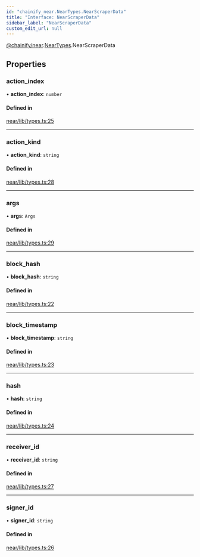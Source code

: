 ```yaml
---
id: "chainify_near.NearTypes.NearScraperData"
title: "Interface: NearScraperData"
sidebar_label: "NearScraperData"
custom_edit_url: null
---
```


[@chainify/near](../modules/chainify_near.md).[NearTypes](../namespaces/chainify_near.NearTypes.md).NearScraperData

## Properties

### action\_index

• **action\_index**: `number`

#### Defined in

[near/lib/types.ts:25](https://github.com/liquality/chainify/blob/540cfa69/packages/near/lib/types.ts#L25)

___

### action\_kind

• **action\_kind**: `string`

#### Defined in

[near/lib/types.ts:28](https://github.com/liquality/chainify/blob/540cfa69/packages/near/lib/types.ts#L28)

___

### args

• **args**: `Args`

#### Defined in

[near/lib/types.ts:29](https://github.com/liquality/chainify/blob/540cfa69/packages/near/lib/types.ts#L29)

___

### block\_hash

• **block\_hash**: `string`

#### Defined in

[near/lib/types.ts:22](https://github.com/liquality/chainify/blob/540cfa69/packages/near/lib/types.ts#L22)

___

### block\_timestamp

• **block\_timestamp**: `string`

#### Defined in

[near/lib/types.ts:23](https://github.com/liquality/chainify/blob/540cfa69/packages/near/lib/types.ts#L23)

___

### hash

• **hash**: `string`

#### Defined in

[near/lib/types.ts:24](https://github.com/liquality/chainify/blob/540cfa69/packages/near/lib/types.ts#L24)

___

### receiver\_id

• **receiver\_id**: `string`

#### Defined in

[near/lib/types.ts:27](https://github.com/liquality/chainify/blob/540cfa69/packages/near/lib/types.ts#L27)

___

### signer\_id

• **signer\_id**: `string`

#### Defined in

[near/lib/types.ts:26](https://github.com/liquality/chainify/blob/540cfa69/packages/near/lib/types.ts#L26)
